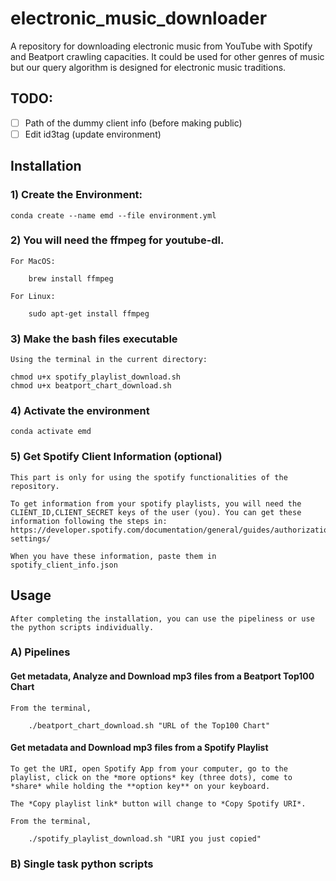 # electronic_music_downloader

A repository for downloading electronic music from YouTube with Spotify and Beatport crawling capacities. It could be used for other genres of music but our query algorithm is designed for electronic music traditions.

## TODO: 
- [ ] Path of the dummy client info (before making public)
- [ ] Edit id3tag (update environment)

## Installation

### 1) Create the Environment:

    conda create --name emd --file environment.yml

### 2) You will need the ffmpeg for youtube-dl.

    For MacOS: 

        brew install ffmpeg

    For Linux:

        sudo apt-get install ffmpeg

### 3) Make the bash files executable

    Using the terminal in the current directory:

    chmod u+x spotify_playlist_download.sh
    chmod u+x beatport_chart_download.sh

### 4) Activate the environment

    conda activate emd

### 5) Get Spotify Client Information (optional)
    This part is only for using the spotify functionalities of the repository.

    To get information from your spotify playlists, you will need the CLIENT_ID,CLIENT_SECRET keys of the user (you). You can get these information following the steps in: https://developer.spotify.com/documentation/general/guides/authorization/app-settings/

    When you have these information, paste them in spotify_client_info.json


## Usage

    After completing the installation, you can use the pipeliness or use the python scripts individually.

### A) Pipelines

#### Get metadata, Analyze and Download mp3 files from a Beatport Top100 Chart

    From the terminal,

        ./beatport_chart_download.sh "URL of the Top100 Chart"

#### Get metadata and Download mp3 files from a Spotify Playlist

    To get the URI, open Spotify App from your computer, go to the playlist, click on the *more options* key (three dots), come to *share* while holding the **option key** on your keyboard. 

    The *Copy playlist link* button will change to *Copy Spotify URI*.

    From the terminal,

        ./spotify_playlist_download.sh "URI you just copied"


### B) Single task python scripts

